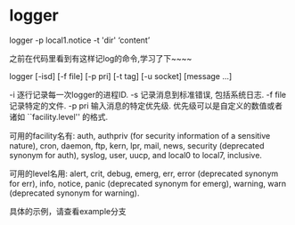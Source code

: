 # logger
logger -p local1.notice -t 'dir' ‘content’

之前在代码里看到有这样记log的命令,学习了下~~~~

logger [-isd] [-f file] [-p pri] [-t tag] [-u socket] [message ...]

-i 逐行记录每一次logger的进程ID.
-s 记录消息到标准错误, 包括系统日志.
-f file 记录特定的文件.
-p pri 输入消息的特定优先级. 优先级可以是自定义的数值或者诸如 ``facility.level'' 的格式.

可用的facility名有:
auth, authpriv (for security information of a
sensitive nature), cron, daemon, ftp, kern, lpr, mail, news, security
(deprecated synonym for auth), syslog, user, uucp, and local0 to local7,
inclusive.

可用的level名用: 
alert, crit, debug, emerg, err, error (deprecated
synonym for err), info, notice, panic (deprecated synonym for emerg),
warning, warn (deprecated synonym for warning).

具体的示例，请查看example分支


